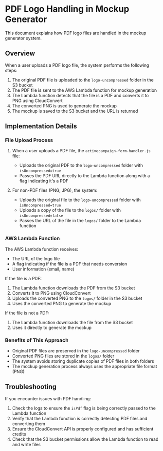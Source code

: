 # PDF Logo Handling in Mockup Generator

This document explains how PDF logo files are handled in the mockup generator system.

## Overview

When a user uploads a PDF logo file, the system performs the following steps:

1. The original PDF file is uploaded to the `logo-uncompressed` folder in the S3 bucket
2. The PDF file is sent to the AWS Lambda function for mockup generation
3. The Lambda function detects that the file is a PDF and converts it to PNG using CloudConvert
4. The converted PNG is used to generate the mockup
5. The mockup is saved to the S3 bucket and the URL is returned

## Implementation Details

### File Upload Process

1. When a user uploads a PDF file, the `activecampaign-form-handler.js` file:
   - Uploads the original PDF to the `logo-uncompressed` folder with `isUncompressed=true`
   - Passes the PDF URL directly to the Lambda function along with a flag indicating it's a PDF

2. For non-PDF files (PNG, JPG), the system:
   - Uploads the original file to the `logo-uncompressed` folder with `isUncompressed=true`
   - Uploads a copy of the file to the `logos/` folder with `isUncompressed=false`
   - Passes the URL of the file in the `logos/` folder to the Lambda function

### AWS Lambda Function

The AWS Lambda function receives:
- The URL of the logo file
- A flag indicating if the file is a PDF that needs conversion
- User information (email, name)

If the file is a PDF:
1. The Lambda function downloads the PDF from the S3 bucket
2. Converts it to PNG using CloudConvert
3. Uploads the converted PNG to the `logos/` folder in the S3 bucket
4. Uses the converted PNG to generate the mockup

If the file is not a PDF:
1. The Lambda function downloads the file from the S3 bucket
2. Uses it directly to generate the mockup

### Benefits of This Approach

- Original PDF files are preserved in the `logo-uncompressed` folder
- Converted PNG files are stored in the `logos/` folder
- The system avoids storing duplicate copies of PDF files in both folders
- The mockup generation process always uses the appropriate file format (PNG)

## Troubleshooting

If you encounter issues with PDF handling:

1. Check the logs to ensure the `isPdf` flag is being correctly passed to the Lambda function
2. Verify that the Lambda function is correctly detecting PDF files and converting them
3. Ensure the CloudConvert API is properly configured and has sufficient credits
4. Check that the S3 bucket permissions allow the Lambda function to read and write files
